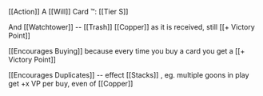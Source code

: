 [[Action]]
A [[Will]] Card ™️:
[[Tier S]]


And [[Watchtower]] -- [[Trash]] [[Copper]] as it is received, still [[+ Victory Point]]

[[Encourages Buying]] because every time you buy a card you get a [[+ Victory Point]]

[[Encourages Duplicates]] -- effect [[Stacks]] , eg. multiple goons in play get +x VP per buy, even of [[Copper]]